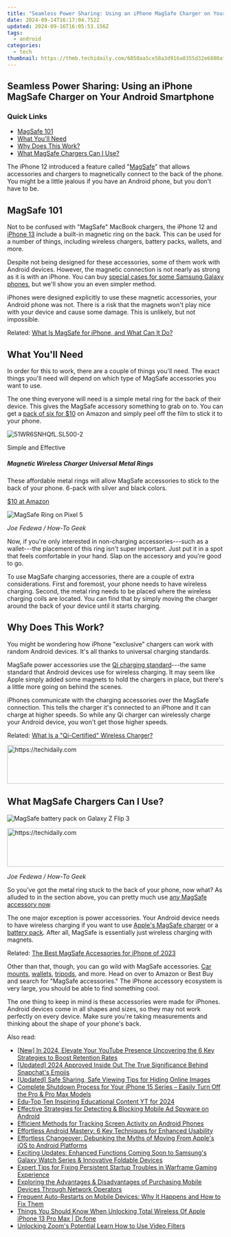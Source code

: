 ```yaml
---
title: "Seamless Power Sharing: Using an iPhone MagSafe Charger on Your Android Smartphone"
date: 2024-09-14T16:17:04.752Z
updated: 2024-09-16T16:05:53.156Z
tags:
  - android
categories:
  - tech
thumbnail: https://thmb.techidaily.com/6050aa5ce58a3d916a0355d32e6800af8938ccf6ad706af2327feef0ddd5dc8b.jpg
---
```


## Seamless Power Sharing: Using an iPhone MagSafe Charger on Your Android Smartphone

### Quick Links

* [MagSafe 101](https://some-skills.techidaily.com/the-ultimate-review-of-asuss-4k-hdr-powerhouse-for-2024/)
* [What You'll Need](https://extra-information.techidaily.com/contrast-and-composition-theory-in-design/)
* [Why Does This Work?](https://driver-error.techidaily.com/understanding-the-legacy-how-usb-composite-devices-differ-from-modern-usbs/)
* [What MagSafe Chargers Can I Use?](https://hardware-help.techidaily.com/get-the-latest-canon-mg2er-driver-installation-on-windows-computers/)

 The iPhone 12 introduced a feature called "[MagSafe](https://techno-recovery.techidaily.com/mastering-regional-adjustments-how-to-update-regions-on-your-iphone/)" that allows accessories and chargers to magnetically connect to the back of the phone. You might be a little jealous if you have an Android phone, but you don't have to be.

##  MagSafe 101

 Not to be confused with "MagSafe" MacBook chargers, the iPhone 12 and [iPhone 13](https://review-topics.techidaily.com/play-mkv-movies-on-moto-g24-is-it-possible-by-aiseesoft-video-converter-play-mkv-on-android/) include a built-in magnetic ring on the back. This can be used for a number of things, including wireless chargers, battery packs, wallets, and more.

 Despite not being designed for these accessories, some of them work with Android devices. However, the magnetic connection is not nearly as strong as it is with an iPhone. You can buy [special cases for some Samsung Galaxy phones](https://www.reviewgeek.com/93037/moments-new-cases-bring-magsafe-to-some-galaxy-devices/), but we'll show you an even simpler method.

 iPhones were designed explicitly to use these magnetic accessories, your Android phone was not. There is a risk that the magnets won't play nice with your device and cause some damage. This is unlikely, but not impossible.

Related: [What Is MagSafe for iPhone, and What Can It Do?](https://techno-recovery.techidaily.com/mastering-regional-adjustments-how-to-update-regions-on-your-iphone/) 

##  What You'll Need

 In order for this to work, there are a couple of things you'll need. The exact things you'll need will depend on which type of MagSafe accessories you want to use.

 The one thing everyone will need is a simple metal ring for the back of their device. This gives the MagSafe accessory something to grab on to. You can get a [pack of six for $10](https://www.amazon.com/Wannap-Magnetic-Wireless-Charger-Sticker/dp/B075YB8C7F/?tag=htg-v2-4qdt3r5-20&ascsubtag=UUhtgUeUpU207556&asc%5Frefurl=https%3A%2F%2Fwww.howtogeek.com%2F774757%2Fhow-to-use-iphone-magsafe-chargers-with-an-android-phone%2F&asc%5Fcampaign=Short-Term) on Amazon and simply peel off the film to stick it to your phone.

![51WR6SNHQfL._SL500_-2](https://static1.howtogeekimages.com/wordpress/wp-content/uploads/2023/06/51wr6snhqfl-_sl500_-2.jpg) 

Simple and Effective

#####  Magnetic Wireless Charger Universal Metal Rings

These affordable metal rings will allow MagSafe accessories to stick to the back of your phone. 6-pack with silver and black colors.

[$10 at Amazon](https://www.amazon.com/Wannap-Magnetic-Wireless-Charger-Sticker/dp/B075YB8C7F/) 

![MagSafe Ring on Pixel 5](https://static1.howtogeekimages.com/wordpress/wp-content/uploads/2021/12/magsafe-ring-on-pixel.jpg) 

_Joe Fedewa / How-To Geek_

 Now, if you're only interested in non-charging accessories---such as a wallet---the placement of this ring isn't super important. Just put it in a spot that feels comfortable in your hand. Slap on the accessory and you're good to go.

 To use MagSafe charging accessories, there are a couple of extra considerations. First and foremost, your phone needs to have wireless charging. Second, the metal ring needs to be placed where the wireless charging coils are located. You can find that by simply moving the charger around the back of your device until it starts charging.

##  Why Does This Work?

 You might be wondering how iPhone "exclusive" chargers can work with random Android devices. It's all thanks to universal charging standards.

 MagSafe power accessories use the [Qi charging standard](https://smart-video-creator.techidaily.com/updated-2024-approved-mac-users-download-vllo-and-find-alternative-solutions/)\---the same standard that Android devices use for wireless charging. It may seem like Apple simply added some magnets to hold the chargers in place, but there's a little more going on behind the scenes.

 iPhones communicate with the charging accessories over the MagSafe connection. This tells the charger it's connected to an iPhone and it can charge at higher speeds. So while any Qi charger can wirelessly charge your Android device, you won't get those higher speeds.

Related: [What Is a "Qi-Certified" Wireless Charger?](https://smart-video-creator.techidaily.com/updated-2024-approved-mac-users-download-vllo-and-find-alternative-solutions/) 

<!-- affiliate ads begin -->
<a href="https://wigfever.sjv.io/c/5597632/2014859/22899" target="_top" id="2014859">
  <img src="//a.impactradius-go.com/display-ad/22899-2014859" border="0" alt="https://techidaily.com" width="728" height="90"/>
</a>
<img height="0" width="0" src="https://wigfever.sjv.io/i/5597632/2014859/22899" style="position:absolute;visibility:hidden;" border="0" />
<!-- affiliate ads end -->

##  What MagSafe Chargers Can I Use?

![MagSafe battery pack on Galaxy Z Flip 3](https://static1.howtogeekimages.com/wordpress/wp-content/uploads/2021/12/magsafe-battery-pack.jpg) 

<!-- affiliate ads begin -->
<a href="https://ursime.pxf.io/c/5597632/2136545/16384" target="_top" id="2136545">
  <img src="//a.impactradius-go.com/display-ad/16384-2136545" border="0" alt="https://techidaily.com" width="728" height="90"/>
</a>
<img height="0" width="0" src="https://ursime.pxf.io/i/5597632/2136545/16384" style="position:absolute;visibility:hidden;" border="0" />
<!-- affiliate ads end -->

_Joe Fedewa / How-To Geek_

 So you've got the metal ring stuck to the back of your phone, now what? As alluded to in the section above, you can pretty much use [any MagSafe accessory now](https://facebook-video-footage.techidaily.com/new-2024-approved-achieving-broadcast-excellence-your-guide-to-youtubes-live-360-videos/).

 The one major exception is power accessories. Your Android device needs to have wireless charging if you want to use [Apple's MagSafe charger](https://www.amazon.com/dp/B09B8Q6LYW?ots=1&slotNum=3&imprToken=2cbee1e2-5821-42fb-d00&tag=htg-v2-4qdt3r5-20&linkCode=w50&th=1&ascsubtag=UUhtgUeUpU207556&asc%5Frefurl=https%3A%2F%2Fwww.howtogeek.com%2F774757%2Fhow-to-use-iphone-magsafe-chargers-with-an-android-phone%2F&asc%5Fcampaign=Short-Term) or a [battery pack](https://www.amazon.com/dp/B09B8Q6LYW?ots=1&slotNum=3&imprToken=2cbee1e2-5821-42fb-d00&tag=htg-v2-4qdt3r5-20&linkCode=w50&th=1&ascsubtag=UUhtgUeUpU207556&asc%5Frefurl=https%3A%2F%2Fwww.howtogeek.com%2F774757%2Fhow-to-use-iphone-magsafe-chargers-with-an-android-phone%2F&asc%5Fcampaign=Short-Term). After all, MagSafe is essentially just wireless charging with magnets.

Related: [The Best MagSafe Accessories for iPhone of 2023](https://facebook-video-footage.techidaily.com/new-2024-approved-achieving-broadcast-excellence-your-guide-to-youtubes-live-360-videos/) 

 Other than that, though, you can go wild with MagSafe accessories. [Car mounts](https://www.amazon.com/dp/B098HD3B4L?ots=1&slotNum=2&imprToken=2cbee1e2-5821-42fb-d00&tag=htg-v2-4qdt3r5-20&linkCode=w50&ascsubtag=UUhtgUeUpU207556&asc%5Frefurl=https%3A%2F%2Fwww.howtogeek.com%2F774757%2Fhow-to-use-iphone-magsafe-chargers-with-an-android-phone%2F&asc%5Fcampaign=Short-Term), [wallets](https://www.twelvesouth.com/products/surfacepad-for-iphone), [tripods](https://www.bhphotovideo.com/c/product/1662931-REG/joby%5Fgriptight%5Ftripod%5Fmount%5Ffor.html/BI/22163/KBID/28708/SID/UUhtgUeUpU207556), and more. Head on over to Amazon or Best Buy and search for "MagSafe accessories." The iPhone accessory ecosystem is very large, you should be able to find something cool.

 The one thing to keep in mind is these accessories were made for iPhones. Android devices come in all shapes and sizes, so they may not work perfectly on every device. Make sure you're taking measurements and thinking about the shape of your phone's back.

<ins class="adsbygoogle"
     style="display:block"
     data-ad-format="autorelaxed"
     data-ad-client="ca-pub-7571918770474297"
     data-ad-slot="1223367746"></ins>

<ins class="adsbygoogle"
     style="display:block"
     data-ad-client="ca-pub-7571918770474297"
     data-ad-slot="8358498916"
     data-ad-format="auto"
     data-full-width-responsive="true"></ins>

<span class="atpl-alsoreadstyle">Also read:</span>
<div><ul>
<li><a href="https://facebook-video-share.techidaily.com/new-in-2024-elevate-your-youtube-presence-uncovering-the-6-key-strategies-to-boost-retention-rates/"><u>[New] In 2024, Elevate Your YouTube Presence Uncovering the 6 Key Strategies to Boost Retention Rates</u></a></li>
<li><a href="https://snapchat-videos.techidaily.com/updated-2024-approved-inside-out-the-true-significance-behind-snapchats-emojis/"><u>[Updated] 2024 Approved Inside Out The True Significance Behind Snapchat's Emojis</u></a></li>
<li><a href="https://facebook-video-footage.techidaily.com/updated-safe-sharing-safe-viewing-tips-for-hiding-online-images/"><u>[Updated] Safe Sharing, Safe Viewing Tips for Hiding Online Images</u></a></li>
<li><a href="https://techno-recovery.techidaily.com/complete-shutdown-process-for-your-iphone-15-series-easily-turn-off-the-pro-and-pro-max-models/"><u>Complete Shutdown Process for Your iPhone 15 Series – Easily Turn Off the Pro & Pro Max Models</u></a></li>
<li><a href="https://youtube-clips.techidaily.com/edu-top-ten-inspiring-educational-content-yt-for-2024/"><u>Edu-Top Ten Inspiring Educational Content YT for 2024</u></a></li>
<li><a href="https://hardware-reviews.techidaily.com/effective-strategies-for-detecting-and-blocking-mobile-ad-spyware-on-android/"><u>Effective Strategies for Detecting & Blocking Mobile Ad Spyware on Android</u></a></li>
<li><a href="https://hardware-reviews.techidaily.com/efficient-methods-for-tracking-screen-activity-on-android-phones/"><u>Efficient Methods for Tracking Screen Activity on Android Phones</u></a></li>
<li><a href="https://hardware-reviews.techidaily.com/effortless-android-mastery-6-key-techniques-for-enhanced-usability/"><u>Effortless Android Mastery: 6 Key Techniques for Enhanced Usability</u></a></li>
<li><a href="https://hardware-reviews.techidaily.com/effortless-changeover-debunking-the-myths-of-moving-from-apples-ios-to-android-platforms/"><u>Effortless Changeover: Debunking the Myths of Moving From Apple's iOS to Android Platforms</u></a></li>
<li><a href="https://hardware-reviews.techidaily.com/exciting-updates-enhanced-functions-coming-soon-to-samsungs-galaxy-watch-series-and-innovative-foldable-devices/"><u>Exciting Updates: Enhanced Functions Coming Soon to Samsung's Galaxy Watch Series & Innovative Foldable Devices</u></a></li>
<li><a href="https://win-blog.techidaily.com/expert-tips-for-fixing-persistent-startup-troubles-in-warframe-gaming-experience/"><u>Expert Tips for Fixing Persistent Startup Troubles in Warframe Gaming Experience</u></a></li>
<li><a href="https://hardware-reviews.techidaily.com/exploring-the-advantages-and-disadvantages-of-purchasing-mobile-devices-through-network-operators/"><u>Exploring the Advantages & Disadvantages of Purchasing Mobile Devices Through Network Operators</u></a></li>
<li><a href="https://hardware-reviews.techidaily.com/frequent-auto-restarts-on-mobile-devices-why-it-happens-and-how-to-fix-them/"><u>Frequent Auto-Restarts on Mobile Devices: Why It Happens and How to Fix Them</u></a></li>
<li><a href="https://iphone-unlock.techidaily.com/things-you-should-know-when-unlocking-total-wireless-of-apple-iphone-13-pro-max-drfone-by-drfone-ios/"><u>Things You Should Know When Unlocking Total Wireless Of Apple iPhone 13 Pro Max | Dr.fone</u></a></li>
<li><a href="https://fox-cloud.techidaily.com/unlocking-zooms-potential-learn-how-to-use-video-filters/"><u>Unlocking Zoom's Potential Learn How to Use Video Filters</u></a></li>
</ul></div>

